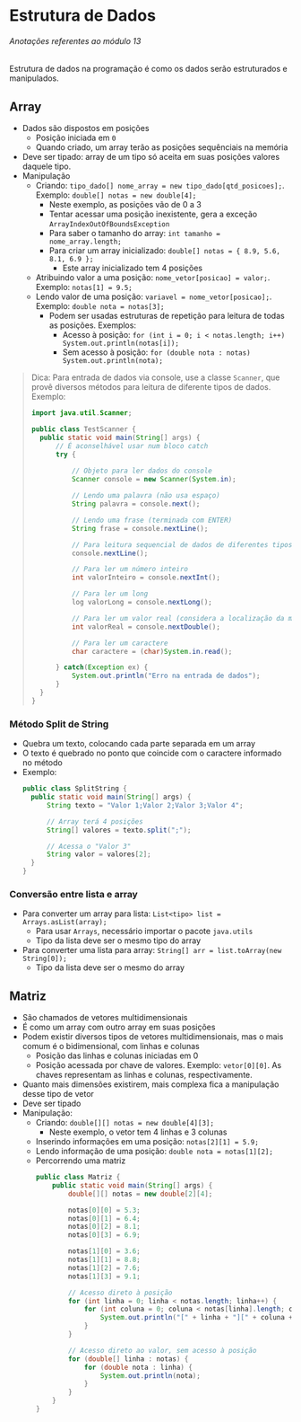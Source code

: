 # Estrutura de Dados

###### Anotações referentes ao módulo 13

Estrutura de dados na programação é como os dados serão estruturados e manipulados.

## Array

- Dados são dispostos em posições
  - Posição iniciada em `0`
  - Quando criado, um array terão as posições sequênciais na memória
- Deve ser tipado: array de um tipo só aceita em suas posições valores daquele tipo.
- Manipulação
  - Criando: `tipo_dado[] nome_array = new tipo_dado[qtd_posicoes];`. Exemplo: `double[] notas = new double[4];`
    - Neste exemplo, as posições vão de 0 a 3
    - Tentar acessar uma posição inexistente, gera a exceção `ArrayIndexOutOfBoundsException`
    - Para saber o tamanho do array: `int tamanho = nome_array.length;`
    - Para criar um array inicializado: `double[] notas = { 8.9, 5.6, 8.1, 6.9 };`
      - Este array inicializado tem 4 posições
  - Atribuindo valor a uma posição: `nome_vetor[posicao] = valor;`. Exemplo: `notas[1] = 9.5;`
  - Lendo valor de uma posição: `variavel = nome_vetor[posicao];`. Exemplo: `double nota = notas[3];`
    - Podem ser usadas estruturas de repetição para leitura de todas as posições. Exemplos:
      - Acesso à posição: `for (int i = 0; i < notas.length; i++) System.out.println(notas[i]);`
      - Sem acesso à posição: `for (double nota : notas) System.out.println(nota);`

> Dica: Para entrada de dados via console, use a classe `Scanner`, que provê diversos métodos para leitura de diferente tipos de dados. Exemplo:
> 
> ~~~java
> import java.util.Scanner;
> 
> public class TestScanner {
>   public static void main(String[] args) {
>       // É aconselhável usar num bloco catch
>       try {
>           
>           // Objeto para ler dados do console
>           Scanner console = new Scanner(System.in);
> 
>           // Lendo uma palavra (não usa espaço)
>           String palavra = console.next();
> 
>           // Lendo uma frase (terminada com ENTER)
>           String frase = console.nextLine();
> 
>           // Para leitura sequencial de dados de diferentes tipos, esvazie o buffer de memória
>           console.nextLine();
> 
>           // Para ler um número inteiro
>           int valorInteiro = console.nextInt();
> 
>           // Para ler um long
>           log valorLong = console.nextLong();
> 
>           // Para ler um valor real (considera a localização da máquina)
>           int valorReal = console.nextDouble();
> 
>           // Para ler um caractere
>           char caractere = (char)System.in.read();
> 
>       } catch(Exception ex) {
>           System.out.println("Erro na entrada de dados");
>       }
>   }
> }
> ~~~

### Método Split de String

- Quebra um texto, colocando cada parte separada em um array
- O texto é quebrado no ponto que coincide com o caractere informado no método
- Exemplo:
  ~~~java
  public class SplitString {
    public static void main(String[] args) {
        String texto = "Valor 1;Valor 2;Valor 3;Valor 4";
  
        // Array terá 4 posições
        String[] valores = texto.split(";");
  
        // Acessa o "Valor 3"
        String valor = valores[2]; 
    }
  }
  ~~~

### Conversão entre lista e array

- Para converter um array para lista: `List<tipo> list = Arrays.asList(array);`
  - Para usar `Arrays`, necessário importar o pacote `java.utils`
  - Tipo da lista deve ser o mesmo tipo do array
- Para converter uma lista para array: `String[] arr = list.toArray(new String[0]);`
  - Tipo da lista deve ser o mesmo do array

## Matriz

- São chamados de vetores multidimensionais
- É como um array com outro array em suas posições
- Podem existir diversos tipos de vetores multidimensionais, mas o mais comum é o bidimensional, com linhas e colunas
  - Posição das linhas e colunas iniciadas em 0
  - Posição acessada por chave de valores. Exemplo: `vetor[0][0]`. As chaves representam as linhas e colunas, respectivamente.
- Quanto mais dimensões existirem, mais complexa fica a manipulação desse tipo de vetor
- Deve ser tipado
- Manipulação:
  - Criando: `double[][] notas = new double[4][3];`
    - Neste exemplo, o vetor tem 4 linhas e 3 colunas
  - Inserindo informações em uma posição: `notas[2][1] = 5.9;`
  - Lendo informação de uma posição: `double nota = notas[1][2];`
  - Percorrendo uma matriz
    ~~~java
    public class Matriz {
        public static void main(String[] args) {
            double[][] notas = new double[2][4];
    
            notas[0][0] = 5.3;
            notas[0][1] = 6.4;
            notas[0][2] = 8.1;
            notas[0][3] = 6.9;
    
            notas[1][0] = 3.6;
            notas[1][1] = 8.8;
            notas[1][2] = 7.6;
            notas[1][3] = 9.1;
    
            // Acesso direto à posição
            for (int linha = 0; linha < notas.length; linha++) {
                for (int coluna = 0; coluna < notas[linha].length; coluna++) {
                    System.out.println("[" + linha + "][" + coluna + "] = " + notas[linha][coluna]);
                }
            }
    
            // Acesso direto ao valor, sem acesso à posição
            for (double[] linha : notas) {
                for (double nota : linha) {
                    System.out.println(nota);
                }
            }
        }
    }
    ~~~